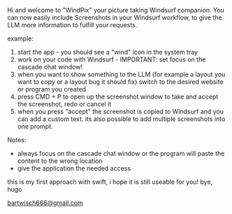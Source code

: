 Hi and welcome to "WindPix" your picture taking Windsurf companion.
You can now easily include Screenshots in your Windsurf workflow, to give the LLM more information to fulfill your requests.

example:
1) start the app - you should see a "wind" icon in the system tray
2) work on your code with Windsurf - IMPORTANT: set focus on the cascade chat window!
3) when you want to show something to the LLM (for example a layout you want to copy or a layout bug it should fix) switch to the desired website or program you created
4) press CMD + P to open up the screenshot window to take and accept the screenshot, redo or cancel it
5) when you press "accept" the screenshot is copied to Windsurf and you can add a custom text. its also possible to add multiple screenshots into one prompt.

Notes:
- always focus on the cascade chat window or the program will paste the content to the wrong location
- give the application the needed access

this is my first approach with swift, i hope it is still useable for you!
bye,
hugo

bartwisch666@gmail.com

